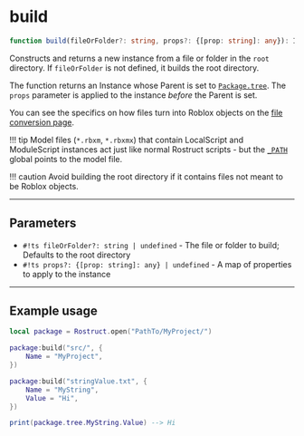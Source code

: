 # build

``` ts
function build(fileOrFolder?: string, props?: {[prop: string]: any}): Instance
```

Constructs and returns a new instance from a file or folder in the `root` directory. If `fileOrFolder` is not defined, it builds the root directory.

The function returns an Instance whose Parent is set to [`Package.tree`](properties.md#tree). The `props` parameter is applied to the instance *before* the Parent is set.

You can see the specifics on how files turn into Roblox objects on the [file conversion page](../file-conversion.md).

!!! tip
	Model files (`*.rbxm`, `*.rbxmx`) that contain LocalScript and ModuleScript instances act just like normal Rostruct scripts - but the [`_PATH`](../globals.md#_path) global points to the model file.

!!! caution
	Avoid building the root directory if it contains files not meant to be Roblox objects.

---

## Parameters

* `#!ts fileOrFolder?: string | undefined` - The file or folder to build; Defaults to the root directory
* `#!ts props?: {[prop: string]: any} | undefined` - A map of properties to apply to the instance

---

## Example usage

``` lua
local package = Rostruct.open("PathTo/MyProject/")

package:build("src/", {
	Name = "MyProject",
})

package:build("stringValue.txt", {
	Name = "MyString",
	Value = "Hi",
})

print(package.tree.MyString.Value) --> Hi
```
